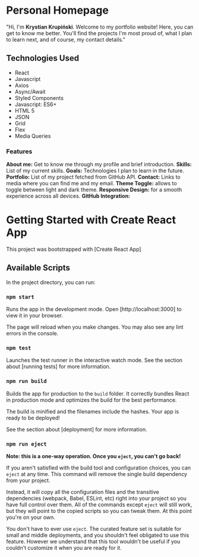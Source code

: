 # Personal Homepage

"Hi, I'm **Krystian Krupiński**. Welcome to my portfolio website! Here, you can get to know me better. You'll find the projects I'm most proud of, what I plan to learn next, and of course, my contact details."

## Technologies Used

- React
- Javascript
- Axios
- Async/Await
- Styled Components
- Javascript: ES6+
- HTML 5
- JSON
- Grid
- Flex
- Media Queries

### Features

**About me:** Get to know me through my profile and brief introduction.
**Skills:** List of my current skills.
**Goals:** Technologies I plan to learn in the future.
**Portfolio:** List of my project fetched from GitHub API.
**Contact:** Links to media where you can find me and my email.
**Theme Toggle:** allows to toggle between light and dark theme.
**Responsive Design:** for a smooth experience across all devices.
**GitHub Integration:**

# Getting Started with Create React App

This project was bootstrapped with [Create React App]

## Available Scripts

In the project directory, you can run:

### `npm start`

Runs the app in the development mode.
Open [http://localhost:3000] to view it in your browser.

The page will reload when you make changes.
You may also see any lint errors in the console.

### `npm test`

Launches the test runner in the interactive watch mode.
See the section about [running tests] for more information.

### `npm run build`

Builds the app for production to the `build` folder.
It correctly bundles React in production mode and optimizes the build for the best performance.

The build is minified and the filenames include the hashes.
Your app is ready to be deployed!

See the section about [deployment] for more information.

### `npm run eject`

**Note: this is a one-way operation. Once you `eject`, you can't go back!**

If you aren't satisfied with the build tool and configuration choices, you can `eject` at any time. This command will remove the single build dependency from your project.

Instead, it will copy all the configuration files and the transitive dependencies (webpack, Babel, ESLint, etc) right into your project so you have full control over them. All of the commands except `eject` will still work, but they will point to the copied scripts so you can tweak them. At this point you're on your own.

You don't have to ever use `eject`. The curated feature set is suitable for small and middle deployments, and you shouldn't feel obligated to use this feature. However we understand that this tool wouldn't be useful if you couldn't customize it when you are ready for it.
